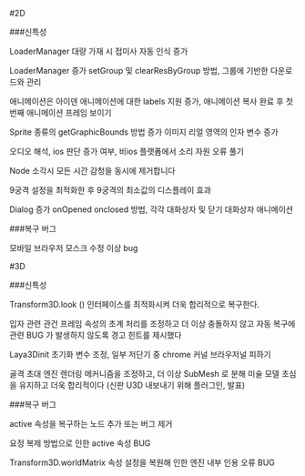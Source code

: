 #2D

###신특성

LoaderManager 대량 가재 시 접미사 자동 인식 증가

LoaderManager 증가 setGroup 및 clearResByGroup 방법, 그룹에 기반한 다운로드와 관리

애니메이션은 아이덴 애니메이션에 대한 labels 지원 증가, 애니메이션 복사 완료 후 첫 번째 애니메이션 프레임 보이기

Sprite 종류의 getGraphicBounds 방법 증가 이미지 리얼 영역의 인자 변수 증가

오디오 해석, ios 판단 증가 여부, 비ios 플랫폼에서 소리 자원 오류 풀기

Node 소각시 모든 시간 감청을 동시에 제거합니다

9궁격 설정을 최적화한 후 9궁격의 최소값의 디스플레이 효과

Dialog 증가 onOpened onclosed 방법, 각각 대화상자 및 닫기 대화상자 애니메이션

###복구 버그

모바일 브라우저 모스크 수정 이상 bug



#3D

###신특성

Transform3D.look () 인터페이스를 최적화시켜 더욱 합리적으로 복구한다.

입자 관련 관건 프레임 속성의 초계 처리를 조정하고 더 이상 충돌하지 않고 자동 복구에 관련 BUG 가 발생하지 않도록 경고 힌트를 제시했다

Laya3Dinit 초기화 변수 조정, 일부 저단기 중 chrome 커널 브라우저널 피하기

골격 초대 엔진 렌더링 메커니즘을 조정하고, 더 이상 SubMesh 로 분해 미술 모델 초심을 유지하고 더욱 합리적이다 (신판 U3D 내보내기 위해 플러그인, 발표)

###복구 버그

active 속성을 복구하는 노드 추가 또는 버그 제거

요정 복제 방법으로 인한 active 속성 BUG

Transform3D.worldMatrix 속성 설정을 복원해 인한 엔진 내부 인용 오류 BUG